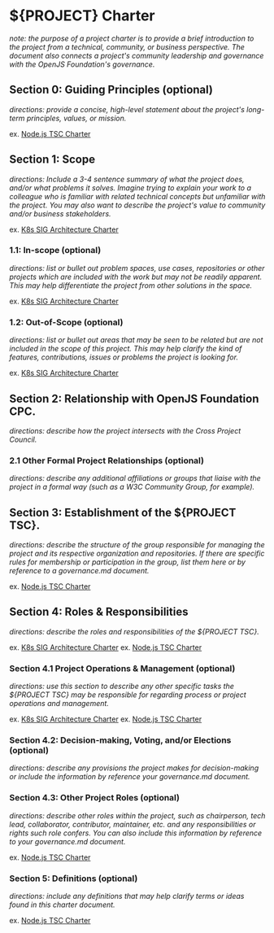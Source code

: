 # ${PROJECT} Charter

_note: the purpose of a project charter is to provide a brief introduction_
_to the project from a technical, community, or business perspective. The_ 
_document also connects a project's community leadership and governance with the_
_OpenJS Foundation's governance._


## Section 0: Guiding Principles (optional)

_directions: provide a concise, high-level statement about_
_the project's long-term principles, values, or mission._

ex. [Node.js TSC Charter](https://github.com/nodejs/TSC/blob/master/TSC-Charter.md#section-1-guiding-principle)

## Section 1: Scope

_directions: Include a 3-4 sentence summary of what the project does,_
_and/or what problems it solves. Imagine trying to explain your work_
_to a colleague who is familiar with related technical concepts but unfamiliar_
_with the project. You may also want to describe the project's value to community_
_and/or business stakeholders._

ex. [K8s SIG Architecture Charter](https://github.com/kubernetes/community/blob/master/sig-architecture/charter.md#scope)

### 1.1: In-scope (optional)

_directions: list or bullet out problem spaces, use cases, repositories_
_or other projects which are included with the work but may not be readily_
_apparent. This may help differentiate the project from other solutions in the_
_space._

ex. [K8s SIG Architecture Charter](https://github.com/kubernetes/community/blob/master/sig-architecture/charter.md#in-scope)

### 1.2: Out-of-Scope (optional)

_directions: list or bullet out areas that may be seen to be related but are_
_not included in the scope of this project. This may help clarify the kind of_
_features, contributions, issues or problems the project is looking for._

ex. [K8s SIG Architecture Charter](https://github.com/kubernetes/community/blob/master/sig-architecture/charter.md#out-of-scope)

## Section 2: Relationship with OpenJS Foundation CPC.

_directions: describe how the project intersects with the Cross Project_
_Council._ 

### 2.1 Other Formal Project Relationships (optional)

_directions: describe any additional affiliations or groups that liaise with_
_the project in a formal way (such as a W3C Community Group, for example)._ 

## Section 3: Establishment of the ${PROJECT TSC}.

_directions: describe the structure of the group responsible for managing_
_the project and its respective organization and repositories. If there are_
_specific rules for membership or participation in the group, list them here or_
_by reference to a governance.md document._

ex. [Node.js TSC Charter](https://github.com/nodejs/TSC/blob/master/TSC-Charter.md#section-3-establishment-of-the-tsc)

## Section 4: Roles & Responsibilities 

_directions: describe the roles and responsibilities of the ${PROJECT TSC}._

ex. [K8s SIG Architecture Charter](https://github.com/kubernetes/community/blob/master/sig-architecture/charter.md#roles-and-organization-management)
ex. [Node.js TSC Charter](https://github.com/nodejs/TSC/blob/master/TSC-Charter.md#section-4-responsibilities-of-the-tsc)

### Section 4.1 Project Operations & Management (optional)

_directions: use this section to describe any other specific tasks the_
_${PROJECT TSC} may be responsible for regarding process or project_
_operations and management._

ex. [K8s SIG Architecture Charter](https://github.com/kubernetes/community/blob/master/sig-architecture/charter.md#roles-and-organization-management)
ex. [Node.js TSC Charter](https://github.com/nodejs/TSC/blob/master/TSC-Charter.md#section-5-nodejs-project-operations)

### Section 4.2: Decision-making, Voting, and/or Elections (optional)

_directions: describe any provisions the project makes for decision-making_
_or include the information by reference your governance.md document._

### Section 4.3: Other Project Roles (optional)

_directions: describe other roles within the project, such as chairperson,_
_tech lead, collaborator, contributor, maintainer, etc. and any responsibilities or_
_rights such role confers. You can also include this information by_
_reference to your governance.md document._

ex. [Node.js TSC Charter](https://github.com/nodejs/TSC/blob/master/TSC-Charter.md#section-8-project-roles)

### Section 5: Definitions (optional)

_directions: include any definitions that may help clarify terms or ideas found_
_in this charter document._

ex. [Node.js TSC Charter](https://github.com/nodejs/TSC/blob/master/TSC-Charter.md#section-9-definitions)
